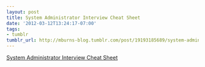 ```yaml
---
layout: post
title: System Administrator Interview Cheat Sheet
date: '2012-03-12T13:24:17-07:00'
tags:
- tumblr
tumblr_url: http://mburns-blog.tumblr.com/post/19193185689/system-administrator-interview-cheat-sheet
---
```

<a href="http://mj12net.org/index.php/system-administrator-interview-cheat-sheet.html">System Administrator Interview Cheat Sheet</a>

